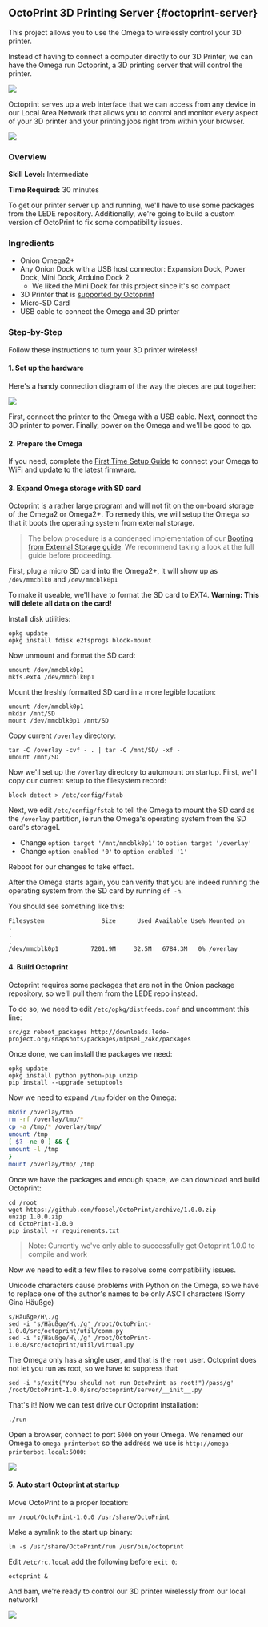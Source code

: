 ## OctoPrint 3D Printing Server {#octoprint-server}

This project allows you to use the Omega to wirelessly control your 3D printer.

Instead of having to connect a computer directly to our 3D Printer, we can have the Omega run Octoprint, a 3D printing server that will control the printer.

![](./img/3d-print-server-complete.jpg)

Octoprint serves up a web interface that we can access from any device in our Local Area Network that allows you to control and monitor every aspect of your 3D printer and your printing jobs right from within your browser.

![](./img/3d-print-server-web-interface.png)


### Overview

**Skill Level:** Intermediate

**Time Required:** 30 minutes

To get our printer server up and running, we'll have to use some packages from the LEDE repository. Additionally, we're going to build a custom version of OctoPrint to fix some compatibility issues.

### Ingredients

* Onion Omega2+
* Any Onion Dock with a USB host connector: Expansion Dock, Power Dock, Mini Dock, Arduino Dock 2
	* We liked the Mini Dock for this project since it's so compact
* 3D Printer that is [supported by Octoprint](https://github.com/foosel/OctoPrint/wiki/Supported-Printers)
* Micro-SD Card
* USB cable to connect the Omega and 3D printer

### Step-by-Step

Follow these instructions to turn your 3D printer wireless!

#### 1. Set up the hardware

Here's a handy connection diagram of the way the pieces are put together:

![](https://community.onion.io/uploads/files/1486496031636-3d-printer-haredare-setup-1.png)

First, connect the printer to the Omega with a USB cable. Next, connect the 3D printer to power. Finally, power on the Omega and we'll be good to go.

#### 2. Prepare the Omega

If you need, complete the [First Time Setup Guide](https://docs.onion.io/omega2-docs/first-time-setup.html) to connect your Omega to WiFi and update to the latest firmware.


#### 3. Expand Omega storage with SD card

Octoprint is a rather large program and will not fit on the on-board storage of the Omega2 or Omega2+. To remedy this, we will setup the Omega so that it boots the operating system from external storage.

> The below procedure is a condensed implementation of our [Booting from External Storage guide](https://docs.onion.io/omega2-docs/boot-from-external-storage.html). We recommend taking a look at the full guide before proceeding.

First, plug a micro SD card into the Omega2+, it will show up as `/dev/mmcblk0` and `/dev/mmcblk0p1`

To make it useable, we'll have to format the SD card to EXT4. **Warning: This will delete all data on the card!**

Install disk utilities:

```
opkg update
opkg install fdisk e2fsprogs block-mount
```
Now unmount and format the SD card:

```
umount /dev/mmcblk0p1
mkfs.ext4 /dev/mmcblk0p1
```

Mount the freshly formatted SD card in a more legible location:

```
umount /dev/mmcblk0p1
mkdir /mnt/SD
mount /dev/mmcblk0p1 /mnt/SD
```

Copy current `/overlay` directory:

```
tar -C /overlay -cvf - . | tar -C /mnt/SD/ -xf -
umount /mnt/SD
```

Now we'll set up the `/overlay` directory to automount on startup. First, we'll copy our current setup to the filesystem record:

```
block detect > /etc/config/fstab
```

Next, we edit `/etc/config/fstab` to tell the Omega to mount the SD card as the `/overlay` partition, ie run the Omega's operating system from the SD card's storageL

* Change `option target '/mnt/mmcblk0p1'` to `option target '/overlay'`
* Change `option enabled '0'` to `option enabled '1'`

Reboot for our changes to take effect.


After the Omega starts again, you can verify that you are indeed running the operating system from the SD card by running `df -h`.

You should see something like this:

```
Filesystem                Size      Used Available Use% Mounted on
.
.
.
/dev/mmcblk0p1         7201.9M     32.5M   6784.3M   0% /overlay
```


#### 4. Build Octoprint

Octoprint requires some packages that are not in the Onion package  repository, so we'll pull them from the LEDE repo instead.

To do so, we need to edit `/etc/opkg/distfeeds.conf` and uncomment this line:

```
src/gz reboot_packages http://downloads.lede-project.org/snapshots/packages/mipsel_24kc/packages
```

Once done, we can install the packages we need:

```
opkg update
opkg install python python-pip unzip
pip install --upgrade setuptools
```

Now we need to expand `/tmp` folder on the Omega:

```bash
mkdir /overlay/tmp
rm -rf /overlay/tmp/*
cp -a /tmp/* /overlay/tmp/
umount /tmp
[ $? -ne 0 ] && {
umount -l /tmp
}
mount /overlay/tmp/ /tmp
```

Once we have the packages and enough space, we can download and build Octoprint:

```
cd /root
wget https://github.com/foosel/OctoPrint/archive/1.0.0.zip
unzip 1.0.0.zip
cd OctoPrint-1.0.0
pip install -r requirements.txt
```

>Note: Currently we've only able to successfully get Octoprint 1.0.0 to compile and work

Now we need to edit a few files to resolve some compatibility issues.

Unicode characters cause problems with Python on the Omega, so we have to replace one of the author's names to be only ASCII characters (Sorry Gina Häußge)


```
s/Häußge/H\./g
sed -i 's/Häußge/H\./g' /root/OctoPrint-1.0.0/src/octoprint/util/comm.py
sed -i 's/Häußge/H\./g' /root/OctoPrint-1.0.0/src/octoprint/util/virtual.py
```

The Omega only has a single user, and that is the `root` user. Octoprint does not let you run as root, so we have to suppress that

```
sed -i 's/exit("You should not run OctoPrint as root!")/pass/g' /root/OctoPrint-1.0.0/src/octoprint/server/__init__.py
```

That's it! Now we can test drive our Octoprint Installation:

```
./run
```

Open a browser, connect to port `5000` on your Omega. We renamed our Omega to `omega-printerbot` so the address we use is `http://omega-printerbot.local:5000`:

![](./img/3d-print-server-web-interface.png)


#### 5. Auto start Octoprint at startup

Move OctoPrint to a proper location:

```
mv /root/OctoPrint-1.0.0 /usr/share/OctoPrint
```

Make a symlink to the start up binary:

```
ln -s /usr/share/OctoPrint/run /usr/bin/octoprint
```

Edit `/etc/rc.local` add the following before `exit 0`:

```
octoprint &
```

And bam, we're ready to control our 3D printer wirelessly from our local network!

![](./img/3d-print-server-web-interface.png)
